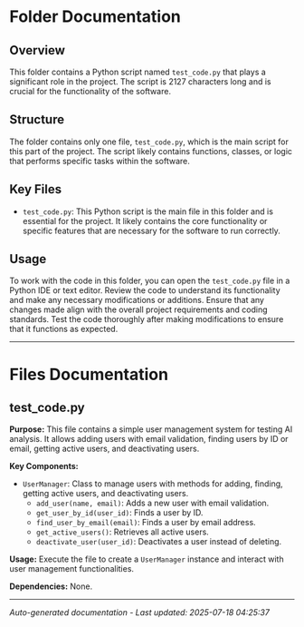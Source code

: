 # Folder Documentation

## Overview
This folder contains a Python script named `test_code.py` that plays a significant role in the project. The script is 2127 characters long and is crucial for the functionality of the software.

## Structure
The folder contains only one file, `test_code.py`, which is the main script for this part of the project. The script likely contains functions, classes, or logic that performs specific tasks within the software.

## Key Files
- `test_code.py`: This Python script is the main file in this folder and is essential for the project. It likely contains the core functionality or specific features that are necessary for the software to run correctly.

## Usage
To work with the code in this folder, you can open the `test_code.py` file in a Python IDE or text editor. Review the code to understand its functionality and make any necessary modifications or additions. Ensure that any changes made align with the overall project requirements and coding standards. Test the code thoroughly after making modifications to ensure that it functions as expected.

---

# Files Documentation

## test_code.py

**Purpose:** This file contains a simple user management system for testing AI analysis. It allows adding users with email validation, finding users by ID or email, getting active users, and deactivating users.

**Key Components:**
- `UserManager`: Class to manage users with methods for adding, finding, getting active users, and deactivating users.
  - `add_user(name, email)`: Adds a new user with email validation.
  - `get_user_by_id(user_id)`: Finds a user by ID.
  - `find_user_by_email(email)`: Finds a user by email address.
  - `get_active_users()`: Retrieves all active users.
  - `deactivate_user(user_id)`: Deactivates a user instead of deleting.

**Usage:** Execute the file to create a `UserManager` instance and interact with user management functionalities.

**Dependencies:** None.

---
*Auto-generated documentation - Last updated: 2025-07-18 04:25:37*
